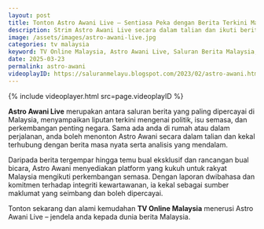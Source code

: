 ```yaml
---
layout: post
title: Tonton Astro Awani Live – Sentiasa Peka dengan Berita Terkini Malaysia
description: Strim Astro Awani Live secara dalam talian dan ikuti berita terkini, isu semasa dan perbincangan mendalam daripada saluran berita utama Malaysia.
image: /assets/images/astro-awani-live.jpg
categories: tv malaysia
keyword: TV Online Malaysia, Astro Awani Live, Saluran Berita Malaysia, Strim Astro Awani, TV Dalam Talian Malaysia
date: 2025-03-23
permalink: astro-awani
videoplayID: https://saluranmelayu.blogspot.com/2023/02/astro-awani.html
---
```


{% include videoplayer.html
  src=page.videoplayID
%}

**Astro Awani Live** merupakan antara saluran berita yang paling dipercayai di Malaysia, menyampaikan liputan terkini mengenai politik, isu semasa, dan perkembangan penting negara. Sama ada anda di rumah atau dalam perjalanan, anda boleh menonton Astro Awani secara dalam talian dan kekal terhubung dengan berita masa nyata serta analisis yang mendalam.

Daripada berita tergempar hingga temu bual eksklusif dan rancangan bual bicara, Astro Awani menyediakan platform yang kukuh untuk rakyat Malaysia mengikuti perkembangan semasa. Dengan laporan dwibahasa dan komitmen terhadap integriti kewartawanan, ia kekal sebagai sumber maklumat yang seimbang dan boleh dipercayai.

Tonton sekarang dan alami kemudahan **TV Online Malaysia** menerusi Astro Awani Live – jendela anda kepada dunia berita Malaysia.
